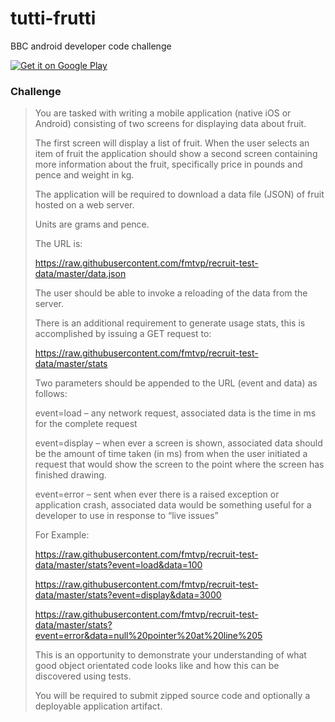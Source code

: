 # tutti-frutti
BBC android developer code challenge

<a href="https://play.google.com/store/apps/details?id=com.giljulio.tuttifrutti">
<img alt="Get it on Google Play" src="http://steverichey.github.io/google-play-badge-svg/img/en_get.svg" />
</a>

### Challenge 
> You are tasked with writing a mobile application (native iOS or Android) consisting of two screens for displaying data about fruit.
> 
> The first screen will display a list of fruit. When the user selects an item of fruit the application should show a second screen containing more information about the fruit, specifically price in pounds and pence and weight in kg.
> 
> The application will be required to download a data file (JSON) of fruit hosted on a web server. 
> 
> Units are grams and pence. 
> 
> The URL is:
> 
> https://raw.githubusercontent.com/fmtvp/recruit-test-data/master/data.json
> 
> The user should be able to invoke a reloading of the data from the server. 
> 
> There is an additional requirement to generate usage stats, this is accomplished by issuing a GET request to:
> 
> https://raw.githubusercontent.com/fmtvp/recruit-test-data/master/stats
> 
> Two parameters should be appended to the URL (event and data) as follows:
> 
> event=load – any network request, associated data is the time in ms for the complete request
> 
> event=display – when ever a screen is shown, associated data should be the amount of time taken (in ms) from when the user initiated a request that would show the screen to the point where the screen has finished drawing.
> 
> event=error – sent when ever there is a raised exception or application crash, associated data would be something useful for a developer to use in response to “live issues”
> 
> For Example:
> 
> https://raw.githubusercontent.com/fmtvp/recruit-test-data/master/stats?event=load&data=100
> 
> https://raw.githubusercontent.com/fmtvp/recruit-test-data/master/stats?event=display&data=3000
> 
> https://raw.githubusercontent.com/fmtvp/recruit-test-data/master/stats?event=error&data=null%20pointer%20at%20line%205
> 
> This is an opportunity to demonstrate your understanding of what good object orientated code looks like and how this can be discovered using tests. 
> 
> You will be required to submit zipped source code and optionally a deployable application artifact.
